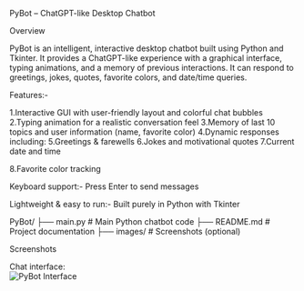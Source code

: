 PyBot – ChatGPT-like Desktop Chatbot

Overview

PyBot is an intelligent, interactive desktop chatbot built using Python and Tkinter. It provides a ChatGPT-like experience with a graphical interface, typing animations, and a memory of previous interactions. It can respond to greetings, jokes, quotes, favorite colors, and date/time queries.

Features:-

1.Interactive GUI with user-friendly layout and colorful chat bubbles
2.Typing animation for a realistic conversation feel
3.Memory of last 10 topics and user information (name, favorite color)
4.Dynamic responses including:
5.Greetings & farewells
6.Jokes and motivational quotes
7.Current date and time

8.Favorite color tracking

Keyboard support:- Press Enter to send messages

Lightweight & easy to run:- Built purely in Python with Tkinter

PyBot/
├── main.py          # Main Python chatbot code
├── README.md        # Project documentation
├── images/          # Screenshots (optional)


Screenshots

Chat interface:  
![PyBot Interface](<src="https://github.com/user-attachments/assets/ca8ade8a-b2f3-4839-ac51-026b6d1298ee" />) 




 
